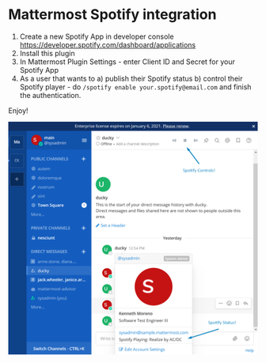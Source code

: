 # Mattermost Spotify integration

1. Create a new Spotify App in developer console https://developer.spotify.com/dashboard/applications
2. Install this plugin
3. In Mattermost Plugin Settings - enter Client ID and Secret for your Spotify App
4. As a user that wants to a) publish their Spotify status b) control their Spotify player - do `/spotify enable your.spotify@email.com` and finish the authentication.

Enjoy!

![alt](./Screenshot_4.png)

